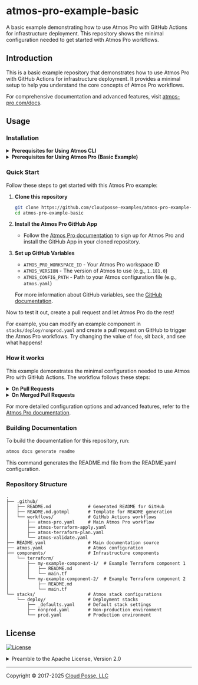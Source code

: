 # atmos-pro-example-basic


A basic example demonstrating how to use Atmos Pro with GitHub Actions for infrastructure deployment. This repository shows the minimal configuration needed to get started with Atmos Pro workflows.


## Introduction

This is a basic example repository that demonstrates how to use Atmos Pro with GitHub Actions for infrastructure deployment. It provides a minimal setup to help you understand the core concepts of Atmos Pro workflows.

For comprehensive documentation and advanced features, visit [atmos-pro.com/docs](https://atmos-pro.com/docs).



## Usage

### Installation

<details>
<summary><strong>Prerequisites for Using Atmos CLI</strong></summary>

In order to trigger workflows from this GitHub repository, the Atmos Pro GitHub App will execute `atmos` on your behalf in GitHub Actions. You do not need to install anything locally.

However if you wish to execute `atmos` locally, you will need to install Atmos. For installation instructions, visit the [Atmos installation guide](https://atmos.tools/install).

</details>

<details>
<summary><strong>Prerequisites for Using Atmos Pro (Basic Example)</strong></summary>

The following prerequisites are **not required** to run this demo example but are essential for using **Atmos Pro** effectively with real infrastructure:

#### 1. GitHub OIDC Integration
To use GitHub Actions securely with Terraform, you'll need to set up **GitHub OIDC** with your cloud provider of choice.  
> ⚠️ This example works without GitHub OIDC, but you'll need it in practice for GitHub Actions to authenticate properly with your cloud provider.

For more on setting this up with our reference architecture, please see [How to use GitHub OIDC with AWS](https://docs.cloudposse.com/layers/github-actions/github-oidc-with-aws/).

#### 2. Terraform Plan Storage Backend
This example has plan storage **disabled** for simplicity. However, we recommend enabling it once the basics are working.
- Atmos Pro supports plan storage on **AWS**, **GCP**, and **Azure**.
- Plan storage lets you reuse the `.tfplan` file generated during the `plan` phase in the `apply` phase—this is a Terraform best practice.

For more on setting this up with our reference architecture, please see [Setup GitOps with GitHub Actions](https://docs.cloudposse.com/layers/gitops/setup/).

#### 3. Terraform State Backend
The example uses a **local state backend**, which is fine for demos without real cloud resources.
- In production, you should configure a **remote state backend**.
- Cloud Posse provides a reusable component for AWS. For GCP, Azure, etc., use your preferred backend configuration.

For more on setting this up with our reference architecture, please see [](https://docs.cloudposse.com/layers/accounts/initialize-tfstate/).

</details>

### Quick Start

Follow these steps to get started with this Atmos Pro example:

1. **Clone this repository**
   ```bash
   git clone https://github.com/cloudposse-examples/atmos-pro-example-basic.git
   cd atmos-pro-example-basic
   ```

2. **Install the Atmos Pro GitHub App**
   - Follow the [Atmos Pro documentation](https://atmos-pro.com/docs) to sign up for Atmos Pro and install the GitHub App in your cloned repository.

3. **Set up GitHub Variables**
   - `ATMOS_PRO_WORKSPACE_ID` - Your Atmos Pro workspace ID
   - `ATMOS_VERSION` - The version of Atmos to use (e.g., `1.181.0`)
   - `ATMOS_CONFIG_PATH` - Path to your Atmos configuration file (e.g., `atmos.yaml`)

   For more information about GitHub variables, see the [GitHub documentation](https://docs.github.com/en/actions/how-tos/writing-workflows/choosing-what-your-workflow-does/store-information-in-variables).

 Now to test it out, create a pull request and let Atmos Pro do the rest!

 For example, you can modify an example component in `stacks/deploy/nonprod.yaml` and create a pull request on GitHub to trigger the Atmos Pro workflows. Try changing the value of `foo`, sit back, and see what happens!

### How it works

This example demonstrates the minimal configuration needed to use Atmos Pro with GitHub Actions. The workflow follows these steps:

<details>
<summary><strong>On Pull Requests</strong></summary>

When a pull request is created or updated, Atmos Pro triggers [`atmos terraform plan`](.github/workflows/atmos-terraform-plan.yaml):

1. **Developer makes a change** - You modify your infrastructure code
2. **Code is pushed to feature branch** - Changes are committed and pushed
3. **GitHub Actions trigger Atmos affected stacks** - Atmos identifies which stacks are affected by your changes
4. **Atmos uploads affected stacks** - The affected stack configurations are uploaded to Atmos Pro
5. **Atmos Pro dispatches plan workflows** - Atmos Pro automatically runs `atmos terraform plan` for affected components
6. **Atmos Pro updates status comment** - Results are posted as a comment on your pull request

This gives you visibility into what changes will be made to your infrastructure before merging.
</details>

<details>
<summary><strong>On Merged Pull Requests</strong></summary>

When a pull request is merged, Atmos Pro triggers [`atmos terraform apply`](.github/workflows/atmos-terraform-apply.yaml):

1. **Pull request is merged** - Your changes are merged into the main branch
2. **GitHub Actions trigger Atmos affected stacks** - Atmos identifies which stacks need to be updated
3. **Atmos uploads affected stacks** - The affected stack configurations are uploaded to Atmos Pro
4. **Atmos Pro dispatches apply workflows** - Atmos Pro automatically runs `atmos terraform apply` for affected components
5. **Atmos Pro updates status comment** - Deployment results are posted as a comment on the merged PR

This ensures your infrastructure changes are automatically deployed when code is merged.
</details>

For more detailed configuration options and advanced features, refer to the [Atmos Pro documentation](https://atmos-pro.com/docs).

### Building Documentation

To build the documentation for this repository, run:

```bash
atmos docs generate readme
```

This command generates the README.md file from the README.yaml configuration.

### Repository Structure

```
.
├── .github/
│   ├── README.md              # Generated README for GitHub
│   ├── README.md.gotmpl       # Template for README generation
│   └── workflows/             # GitHub Actions workflows
│       ├── atmos-pro.yaml     # Main Atmos Pro workflow
│       ├── atmos-terraform-apply.yaml
│       ├── atmos-terraform-plan.yaml
│       └── atmos-validate.yaml
├── README.yaml                # Main documentation source
├── atmos.yaml                 # Atmos configuration
├── components/                # Infrastructure components
│   └── terraform/
│       ├── my-example-component-1/  # Example Terraform component 1
│       │   ├── README.md
│       │   └── main.tf
│       └── my-example-component-2/  # Example Terraform component 2
│           ├── README.md
│           └── main.tf
└── stacks/                    # Atmos stack configurations
    └── deploy/                # Deployment stacks
        ├── _defaults.yaml     # Default stack settings
        ├── nonprod.yaml       # Non-production environment
        └── prod.yaml          # Production environment
```










## License

<a href="https://opensource.org/licenses/Apache-2.0"><img src="https://img.shields.io/badge/License-Apache%202.0-blue.svg?style=for-the-badge" alt="License"></a>

<details>
<summary>Preamble to the Apache License, Version 2.0</summary>
<br/>
<br/>



```text
Licensed to the Apache Software Foundation (ASF) under one
or more contributor license agreements.  See the NOTICE file
distributed with this work for additional information
regarding copyright ownership.  The ASF licenses this file
to you under the Apache License, Version 2.0 (the
"License"); you may not use this file except in compliance
with the License.  You may obtain a copy of the License at

  https://www.apache.org/licenses/LICENSE-2.0

Unless required by applicable law or agreed to in writing,
software distributed under the License is distributed on an
"AS IS" BASIS, WITHOUT WARRANTIES OR CONDITIONS OF ANY
KIND, either express or implied.  See the License for the
specific language governing permissions and limitations
under the License.
```
</details>


---
Copyright © 2017-2025 [Cloud Posse, LLC](https://cpco.io/copyright)
 